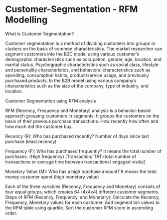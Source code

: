 # Customer-Segmentation - RFM Modelling

What is Customer Segmentation?

Customer segmentation is a method of dividing customers into groups or clusters on the basis of common characteristics.
The market researcher can segment customers into the B2C model using various customer’s demographic characteristics such as occupation, gender, age, location, and marital status. Psychographic characteristics such as social class, lifestyle and personality characteristics, and behavioral characteristics such as spending, consumption habits, product/service usage, and previously purchased products.
In the B2B model using various company’s characteristics such as the size of the company, type of industry, and location.

Customer Segmentation using RFM analysis

RFM (Recency, Frequency and Monetary) analysis is a behavior-based approach grouping customers in segments. 
It groups the customers on the basis of their previous purchase transactions. How recently how often and how much did the customer buy. 

Recency (R): Who has purchased recently? Number of days since last purchase (least recency)

Frequency (F): Who has purchased frequently? It means the total number of purchases. (High frequency) [Transaction/ TAT (total number of transactions or average time between transactions/ engaged visits)]

Monetary Value (M): Who has a high purchase amount? It means the total money customer spent (high monetary value)

Each of the three variables (Recency, Frequency and Monetary) consists of four equal groups, which creates 64 (4x4x4) different customer segments. Steps of RFM (Recency, Frequency, and Monetary): Calculate the Recency, Frequency, Monetary values for each customer. Add segment bin values to the RFM table using quartile. Sort the customer RFM score in ascending order.

